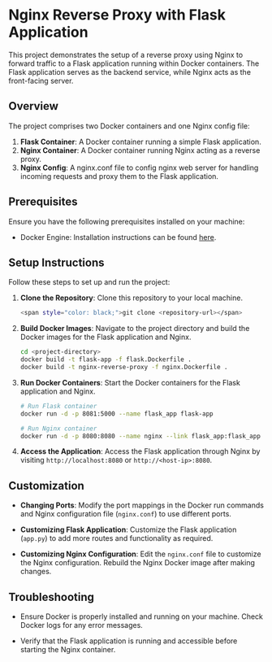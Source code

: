 # Nginx Reverse Proxy with Flask Application

This project demonstrates the setup of a reverse proxy using Nginx to forward traffic to a Flask application running within Docker containers. The Flask application serves as the backend service, while Nginx acts as the front-facing server.

## Overview

The project comprises two Docker containers and one Nginx config file:

1. **Flask Container**: A Docker container running a simple Flask application.
2. **Nginx Container**: A Docker container running Nginx acting as a reverse proxy.
3. **Nginx Config**: A nginx.conf file to config nginx web server for handling incoming requests and proxy them to the Flask application.

## Prerequisites

Ensure you have the following prerequisites installed on your machine:

- Docker Engine: Installation instructions can be found [here](https://docs.docker.com/get-docker/).

## Setup Instructions

Follow these steps to set up and run the project:

1. **Clone the Repository**: Clone this repository to your local machine.

    ```bash
    <span style="color: black;">git clone <repository-url></span>
    ```

2. **Build Docker Images**: Navigate to the project directory and build the Docker images for the Flask application and Nginx.

    ```bash
    cd <project-directory>
    docker build -t flask-app -f flask.Dockerfile .
    docker build -t nginx-reverse-proxy -f nginx.Dockerfile .
    ```

3. **Run Docker Containers**: Start the Docker containers for the Flask application and Nginx.

    ```bash
    # Run Flask container
    docker run -d -p 8081:5000 --name flask_app flask-app

    # Run Nginx container
    docker run -d -p 8080:8080 --name nginx --link flask_app:flask_app nginx-reverse-proxy
    ```

4. **Access the Application**: Access the Flask application through Nginx by visiting `http://localhost:8080` or `http://<host-ip>:8080`.

## Customization

- **Changing Ports**: Modify the port mappings in the Docker run commands and Nginx configuration file (`nginx.conf`) to use different ports.
  
- **Customizing Flask Application**: Customize the Flask application (`app.py`) to add more routes and functionality as required.

- **Customizing Nginx Configuration**: Edit the `nginx.conf` file to customize the Nginx configuration. Rebuild the Nginx Docker image after making changes.

## Troubleshooting

- Ensure Docker is properly installed and running on your machine. Check Docker logs for any error messages.
  
- Verify that the Flask application is running and accessible before starting the Nginx container.

